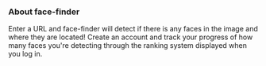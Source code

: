 ### About face-finder

Enter a URL and face-finder will detect if there is any faces in the image and where they are located! Create an account and track your progress of how many faces you're detecting through the ranking system displayed when you log in.